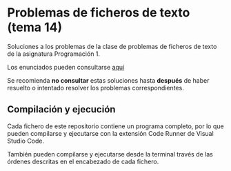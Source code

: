 # Problemas de ficheros de texto (tema 14)

Soluciones a los problemas de la clase de problemas de ficheros de texto de la asignatura Programación 1.

Los enunciados pueden consultarse [aquí](https://miguel-latre.github.io/transparencias/pbs-tema-14-ficheros-de-texto.pdf)

Se recomienda **no consultar** estas soluciones hasta **después** de haber resuelto o intentado resolver los problemas correspondientes.

## Compilación y ejecución

Cada fichero de este repositorio contiene un programa completo, por lo que pueden compilarse y ejecutarse con la extensión Code Runner de Visual Studio Code.

También pueden compilarse y ejecutarse desde la terminal través de las órdenes descritas en el encabezado de cada fichero.
